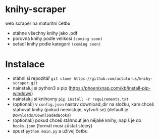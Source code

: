 # knihy-scraper
web scraper na maturitní četbu

- stáhne všechny knihy jako .pdf
- porovná knihy podle velikosi `(coming soon)`
- seřadí knihy podle kategorií `(coming soon)`

# Instalace
- stáhni si repozitář `git clone https://github.com/actulurus/knihy-scraper.git`
- nainstaluj si python3 a pip (https://phoenixnap.com/kb/install-pip-windows)
- nainstaluj si knihovny `pip install -r requirements.txt`
- (optional:) v `config.json` nastav download_dir na složku, kam chceš stahovat knihy (pokud neexistuje, vytvoří se) (default je `Downloads/DownloadedBooks`)
- (optional:) pokud chceš stáhnout jen nějaké knihy, napiš je do `books.json` (formát musí zůstat stejný)
- spusť `python main.py` a užívej četbu